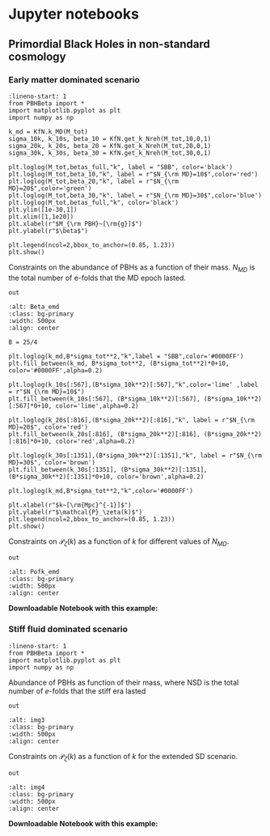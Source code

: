 # Jupyter notebooks

## Primordial Black Holes in non-standard cosmology


### Early matter dominated scenario

```{code-block} python
:lineno-start: 1
from PBHBeta import *
import matplotlib.pyplot as plt
import numpy as np
```

```{code-block} python
k_md = KfN.k_MD(M_tot)
sigma_10k, k_10s, beta_10 = KfN.get_k_Nreh(M_tot,10,0,1)
sigma_20k, k_20s, beta_20 = KfN.get_k_Nreh(M_tot,20,0,1)
sigma_30k, k_30s, beta_30 = KfN.get_k_Nreh(M_tot,30,0,1)
```

```{code-block} python
plt.loglog(M_tot,betas_full,"k", label = "SBB", color='black')
plt.loglog(M_tot,beta_10,"k", label = r"$N_{\rm MD}=10$",color='red')
plt.loglog(M_tot,beta_20,"k", label = r"$N_{\rm MD}=20$",color='green')
plt.loglog(M_tot,beta_30,"k", label = r"$N_{\rm MD}=30$",color='blue')
plt.loglog(M_tot,betas_full,"k", color='black')
plt.ylim([1e-30,1])
plt.xlim([1,1e20])
plt.xlabel(r"$M_{\rm PBH}~[\rm{g}]$")
plt.ylabel(r"$\beta$")

plt.legend(ncol=2,bbox_to_anchor=(0.85, 1.23))
plt.show()
```

Constraints on the abundance of PBHs as a function of their mass.
$N_{MD}$ is the total number of e-folds that the MD epoch lasted.

`out`
```{figure} /img/Beta_EMD_note1.png
:alt: Beta_emd
:class: bg-primary
:width: 500px
:align: center
```

```{code-block} python
B = 25/4

plt.loglog(k_md,B*sigma_tot**2,"k",label = "SBB",color='#0000FF')
plt.fill_between(k_md, B*sigma_tot**2, (B*sigma_tot**2)*0+10, color='#0000FF',alpha=0.2)

plt.loglog(k_10s[:567],(B*sigma_10k**2)[:567],"k",color='lime' ,label = r"$N_{\rm MD}=10$")
plt.fill_between(k_10s[:567], (B*sigma_10k**2)[:567], (B*sigma_10k**2)[:567]*0+10, color='lime',alpha=0.2)

plt.loglog(k_20s[:816],(B*sigma_20k**2)[:816],"k", label = r"$N_{\rm MD}=20$", color='red')
plt.fill_between(k_20s[:816], (B*sigma_20k**2)[:816], (B*sigma_20k**2)[:816]*0+10, color='red',alpha=0.2)

plt.loglog(k_30s[:1351],(B*sigma_30k**2)[:1351],"k", label = r"$N_{\rm MD}=30$", color='brown')
plt.fill_between(k_30s[:1351], (B*sigma_30k**2)[:1351], (B*sigma_30k**2)[:1351]*0+10, color='brown',alpha=0.2)

plt.loglog(k_md,B*sigma_tot**2,"k",color='#0000FF')

plt.xlabel(r"$k~[\rm{Mpc}^{-1}]$")
plt.ylabel(r"$\mathcal{P}_\zeta(k)$")
plt.legend(ncol=2,bbox_to_anchor=(0.85, 1.23))
plt.show()
```

Constraints on $\mathcal{P}_{\zeta}(k)$ as a function of $k$ for different values of $N_{MD}$.

`out`
```{figure} img/PofK_EMD_note1.png
:alt: Pofk_emd
:class: bg-primary
:width: 500px
:align: center
```

**Downloadable Notebook with this example:** 


### Stiff fluid dominated scenario

```{code-block} python
:lineno-start: 1
from PBHBeta import *
import matplotlib.pyplot as plt
import numpy as np
```

Abundance of PBHs as function of their mass, where NSD is the total number of $e$-folds that the stiff era lasted

`out`
```{figure} img/Beta_SFD_note2.png
:alt: img3
:class: bg-primary
:width: 500px
:align: center
```

Constraints on $\mathcal{P}_{\zeta}(k)$ as a function of $k$ for the extended SD scenario.

`out`
```{figure} img/PofK_SFD_note2.png
:alt: img4
:class: bg-primary
:width: 500px
:align: center
```

**Downloadable Notebook with this example:** 





